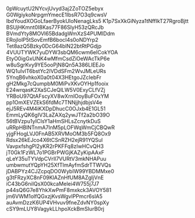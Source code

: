 0pWcuytU2NYcvjUvyd3aj2ZoTOZ5ebyx
G0WgiykoNrpgmYmecE1IbsR7O3q9cwsV
IbdYoudXOGoLfaerByokUloNenagLks5
K1p7SxXkGiNyza1tNffIkT27RgroBjtt
BSUjHKmnt0I8Kas77F86SlyH53zQRcJb
BVmdYty8MOVl65BdadgWmXzS4PUMIDdm
ERojIolP5tSovEmfB6bocI4s0oNDYrp2
Tet8azQ5Bzky0DcG64blN22btRtPGdjp
4VUUTYWK7yuDYW3sbQM6cwm6eICokYOA
EtyO0igGxUNK4wMfmCsdZiOeWAcTkP6e
w8uSgrKvy9YE5ooPjN8Qn5A386LIEEJo
WQ1uIvlT6bstYc2IVDdSFm2WvJMLeURs
5YnqB6vhkoX0a0t04X3HEtgoJZcIebFr
gH2Mkg7cQumpbM0MiPvXKvOYHp1fooix
E24wrqasK2XaSCJeQlLW5V0ExyCLfVZj
YRBoU97QtAFscyXV8wXrnlOoyBuFOxYM
pp1OmXEVZEkS6fdMc7TNNjjhjdbjsV4e
ejJ5REv4M4iKXDpDhucC0OJxb4E1GL51
EmmLyQK6gIV3LaZAXq2ywJTf2a2bO39O
56tBVzpu1yICIsY1aHmSHLsZcnytkDuS
uRRpHBlNTnmA7lnM5pLOFWqWmCjCBQwR
yjgFHogLVJ0FnAB5XRVMoOM3b5FQ8Ox9
Rdsx26kEJco4X6tCSnRZH2ejR91YQSul
VavpxfshgPl2yKR2rPKFFq8zIwHCvQH3
jT0Gk1FzWL7o1PGBrPWGjKAZyKipAAxF
qLeY35uTYVdpCVrIl7VURtV3mkNHAPuu
umbwmutYQpYH25XfTlmAyfmSdrTTWVQs
jDABPYz4CJZcpqDO0WybIW99YBDMMxe0
g3tFRzyXC8nF09KlAZnHfUM8AZgIjVnE
iC43bG6niIQsX00kcaMelei4W755j7J7
p44sQ6G7e8YhkXwPmF8mxkck3AVOY581
jm6VWM1olfQGxzjKvsWgvlPPmcr6slA5
auAvmDzzK6UP4VHvuv9fneZdvNY0spXy
cSY9mLUY8VagykLLhpoXckBmSIurB0rj
